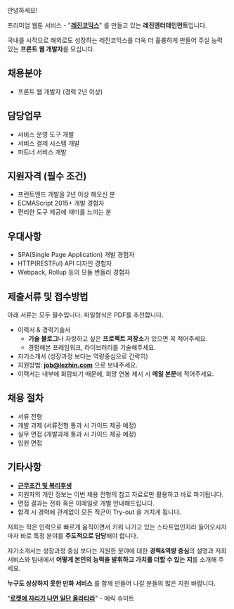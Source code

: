 안녕하세요!

프리미엄 웹툰 서비스 - "**[레진코믹스](http://www.lezhin.com)**" 를 만들고 있는 **레진엔터테인먼트**입니다.

국내를 시작으로 해외로도 성장하는 레진코믹스를 더욱 더 훌륭하게 만들어 주실 능력 있는 **프론트 웹 개발자**를 모십니다.



## 채용분야

- 프론트 웹 개발자 (경력 2년 이상)


## 담당업무

- 서비스 운영 도구 개발
- 서비스 결제 시스템 개발
- 파트너 서비스 개발


##  지원자격 (필수 조건)

- 프런트엔드 개발을 2년 이상 해오신 분
- ECMAScript 2015+ 개발 경험자  
- 편리한 도구 제공에 재미를 느끼는 분


## 우대사항

- SPA(Single Page Application) 개발 경험자
- HTTP(RESTFul) API 디자인 경험자
- Webpack, Rollup 등의 모듈 번들러 경험자


## 제출서류 및 접수방법

아래 서류는 모두 필수입니다. 파일형식은 PDF를 추천합니다.

- 이력서 & 경력기술서 
  - **기술 블로그**나 자랑하고 싶은 **프로젝트 저장소**가 있으면 꼭 적어주세요.
  - 경험해본 프레임워크, 라이브러리를 기술해주세요.
- 자기소개서 (성장과정 보다는 역량중심으로 간략히)
- 지원방법: **job@lezhin.com** 으로 보내주세요. 
- 이력서는 내부에 회람되기 때문에, 희망 연봉 제시 시 **메일 본문**에 적어주세요.


## 채용 절차

- 서류 전형
- 개발 과제 (서류전형 통과 시 가이드 제공 예정)
- 실무 면접 (개발과제 통과 시 가이드 제공 예정)
- 임원 면접 


## 기타사항 
- [**근무조건 및 복리후생**](https://github.com/lezhin/apply/blob/master/README.md)
- 지원자의 개인 정보는 이번 채용 전형의 참고 자료로만 활용하고 바로 파기됩니다.
- 면접 결과는 전화 혹은 이메일로 개별 안내해드립니다.
- 합격 시 경력에 관계없이 모든 직군이 Try-out 을 거치게 됩니다. 


저희는 작은 인력으로 빠르게 움직이면서 키워 나가고 있는 스타트업인지라 들어오시자마자 바로 특정 분야를 **주도적으로 담당**해야 합니다. 

자기소개서는 성장과정 중심 보다는 지원한 분야에 대한 **경력&역량 중심**의 설명과 저희 서비스와 팀내에서 **어떻게 본인의 능력을 발휘하고 가치를 더할 수 있는 지**를 소개해 주세요.

**누구도 상상하지 못한 만화 서비스** 를 함께 만들어 나갈 분들의 많은 지원 바랍니다.


“[**로켓에 자리가 나면 일단 올라타라**](http://estima.wordpress.com/2012/05/28/sheryl/)" - 에릭 슈미트